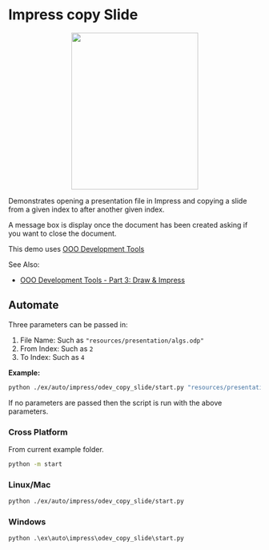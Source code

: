 # Impress copy Slide

<p align="center">
    <img src="https://user-images.githubusercontent.com/4193389/198409975-eb50eb6a-3216-4cbb-a315-2ebc4a5d9bf7.png" width="253" height="313">
</p>

Demonstrates opening a presentation file in Impress and copying a slide from a given index to after another given index.

A message box is display once the document has been created asking if you want to close the document.

This demo uses [OOO Development Tools]

See Also:

- [OOO Development Tools - Part 3: Draw & Impress](https://python-ooo-dev-tools.readthedocs.io/en/latest/odev/part3/index.html)

## Automate

Three parameters can be passed in:

1. File Name: Such as `"resources/presentation/algs.odp"`
2. From Index: Such as `2`
3. To Index: Such as `4`

**Example:**

```sh
python ./ex/auto/impress/odev_copy_slide/start.py "resources/presentation/algs.odp" 0 2
```

If no parameters are passed then the script is run with the above parameters.

### Cross Platform

From current example folder.

```sh
python -m start
```

### Linux/Mac

```sh
python ./ex/auto/impress/odev_copy_slide/start.py
```

### Windows

```ps
python .\ex\auto\impress\odev_copy_slide\start.py
```

[OOO Development Tools]: https://python-ooo-dev-tools.readthedocs.io/en/latest/